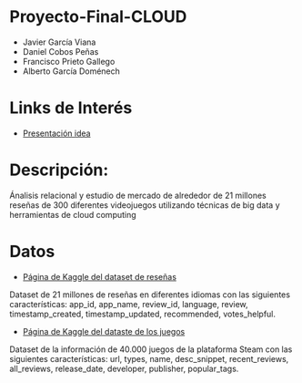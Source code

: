 # Proyecto-Final-CLOUD
* Javier García Viana
* Daniel Cobos Peñas
* Francisco Prieto Gallego
* Alberto García Doménech

# Links de Interés
* [Presentación idea](https://docs.google.com/presentation/d/1bndRXzmOWwVLmoXwjcvGRPQskVZk58VQPU7JXqMCTfA/edit?usp=sharing)

# Descripción:
Ánalisis relacional y estudio de mercado de alrededor de 21 millones reseñas de 300 diferentes videojuegos utilizando técnicas de big data y herramientas de cloud computing

# Datos
* [Página de Kaggle del dataset de reseñas](https://www.kaggle.com/datasets/najzeko/steam-reviews-2021)

Dataset de 21 millones de reseñas en  diferentes idiomas con las siguientes características: app_id, app_name, review_id, language, review, timestamp_created, timestamp_updated, recommended, votes_helpful.

* [Página de Kaggle del dataste de los juegos](https://www.kaggle.com/datasets/trolukovich/steam-games-complete-dataset)

Dataset de la información de 40.000 juegos de la plataforma Steam con las siguientes características: url, types, name, desc_snippet, recent_reviews, all_reviews, release_date, developer, publisher, popular_tags.
